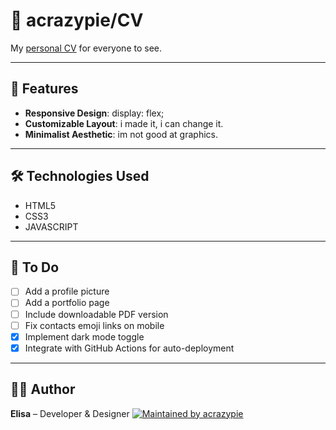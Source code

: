 # 🎨 acrazypie/CV

My [personal CV](https://acrazypie.github.io/CV/) for everyone to see.

---

## 🧩 Features

* **Responsive Design**: display: flex;
* **Customizable Layout**: i made it, i can change it.
* **Minimalist Aesthetic**: im not good at graphics.

---

## 🛠️ Technologies Used

* HTML5
* CSS3
* JAVASCRIPT 

---

## 🎯 To Do

* [ ] Add a profile picture
* [ ] Add a portfolio page
* [ ] Include downloadable PDF version
* [ ] Fix contacts emoji links on mobile
* [x] Implement dark mode toggle
* [x] Integrate with GitHub Actions for auto-deployment

---

## 👩‍💻 Author

**Elisa** – Developer & Designer
[![Maintained by acrazypie](https://img.shields.io/badge/maintained%20by-acrazypie-9cf?logo=github&style=flat-square)](https://linktr.ee/gen3sio)
